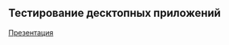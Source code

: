 ## Тестирование десктопных приложений

[Презентация](https://speakerdeck.com/alexvox/ru-desktop-testing-intro)
